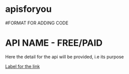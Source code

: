 # apisforyou
#FORMAT FOR ADDING CODE

<h1>API NAME - FREE/PAID </h1>
<p>Here the detail for the api will be provided, i.e its purpose</p>
 <a href="add the link to documentation">Label for the link</a>    
